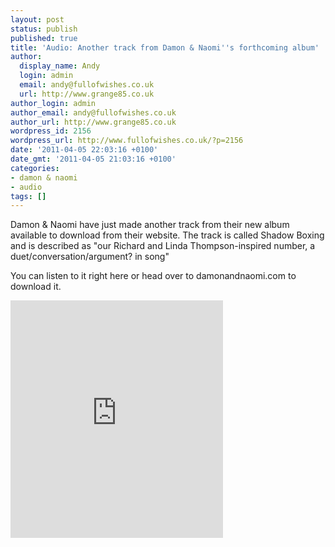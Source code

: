 ```yaml
---
layout: post
status: publish
published: true
title: 'Audio: Another track from Damon & Naomi''s forthcoming album'
author:
  display_name: Andy
  login: admin
  email: andy@fullofwishes.co.uk
  url: http://www.grange85.co.uk
author_login: admin
author_email: andy@fullofwishes.co.uk
author_url: http://www.grange85.co.uk
wordpress_id: 2156
wordpress_url: http://www.fullofwishes.co.uk/?p=2156
date: '2011-04-05 22:03:16 +0100'
date_gmt: '2011-04-05 21:03:16 +0100'
categories:
- damon & naomi
- audio
tags: []
---
```

<p>Damon & Naomi have just made another track from their new album available to download from their website. The track is called Shadow Boxing and is described as "our Richard and Linda Thompson-inspired number, a duet/conversation/argument? in song"</p>
<p>You can listen to it right here or <span class="removed_link" title="http://www.damonandnaomi.com/albums/fbth.html">head over to damonandnaomi.com</span> to download it.</p>
<p><iframe id="tsFrame64351" src="http://cdn.topspin.net/api/v2/widget/player/64351" style="width:340px;height:380px;border:none;" frameborder="0" class="aligncenter"></iframe></p>
